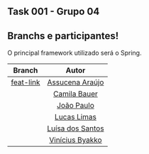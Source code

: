 ## Task 001 - Grupo 04

## Branchs e participantes!

O principal framework utilizado será o Spring.

| Branch | Autor |
| :-: | :-: |
| [feat-link](https://github.com/Luh-Santos/task001-grupo04/tree/feat-link) | [Assucena Araújo](https://github.com/AssucenaSaldanhaa) |
| []() | [Camila Bauer](https://github.com/CamilaBauer) |
| []() | [João Paulo](https://github.com/bonetticrvg) |
| []() | [Lucas Limas](https://github.com/lucasbernardodev) |
| []() | [Luísa dos Santos](https://github.com/Luh-Santos) |
| []() | [Vinícius Byakko](https://github.com/Vinicius-Oliveira-Bk) |

